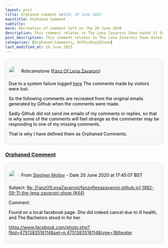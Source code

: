 ```yaml
---
layout: post
title: Orphaned Comment &#124; 20 June 2022
maintitle: Orphaned Comment
subtitle: 
more: Recreation of comment left on the 20 June 2020
description: This comment relates to The Lena Zavaroni Show dated 11 September 1982
post_description: This comment relates to The Lena Zavaroni Show dated 11 September 1982
categories: [Orphaned-Comments, OnThisDay20June]
last_modified_at: 19 June 2023
---
```


<div class="discussions">
<p><img src="https://avatars.githubusercontent.com/u/54239649" class="shape"/>Robcamstone (<a class="link" href="https://github.com/FanzOfLenaZavaroni">Fanz Of Lena Zavaroni</a>)</p>
<p>Due to a system failure logged <a class="link" href="https://github.com/FanzOfLenaZavaroni/fanzoflenazavaroni.github.io/discussions/2">here</a> The comments made by visitors were lost.</p>
<p>So the following comments are recreated from the original emails generated by Github when the comments were made.</p>
<p>Sadly Github did not send me emails of my comments or replies, so that is why some of the comments will feel strange as the commenter may be responding to one of my missing comments.</p>
<p>That is why I have defined them as Orphaned Comments.</p>
</div>

<h3 id="orphaned"><a href="#orphaned">Orphaned Comment</a></h3>

<div class="discussions">
<p><img src="https://avatars.githubusercontent.com/u/54290841" class="shape"/>From <a class="link" href="https://github.com/StephenMolloy1">Stephen Molloy</a> - Date 20 June 2020 at 17:45:07 BST</p>
<p>Subject: <a class="link" href="/1982-09-11-the-lena-zavaroni-show/">Re: [FanzOfLenaZavaroni/fanzoflenazavaroni.github.io] 1982-09-11-the-lena-zavaroni-show (#44)</a></p>
<p>Comment:</p>
<p>Found on a local facebook page. She did indeed cancel due to ill health, and The Bachelors stood in for her.</p>
<p><a href="https://www.facebook.com/photo.php?fbid=4751383516114&set=p.4751383516114&type=1&theater">https://www.facebook.com/photo.php?fbid=4751383516114&set=p.4751383516114&type=1&theater</a></p>
</div>

<style>
.discussions {background-color:#f6f8fa; color:#000; padding: 10px; border-radius: 0.25rem; border-style: solid; border-color: #DBDBDB; border-width: 1px;}

.shape {
    background-color: var(--color-avatar-bg);
    border-radius: 50%;
    box-shadow: 0 0 0 1px var(--color-avatar-border);
    display: inline-block;
    flex-shrink: 0;
    line-height: 1;
    overflow: hidden;
    vertical-align: middle;
    width:32px;
    margin: 0px 8px 0px 0px;
}
</style>

